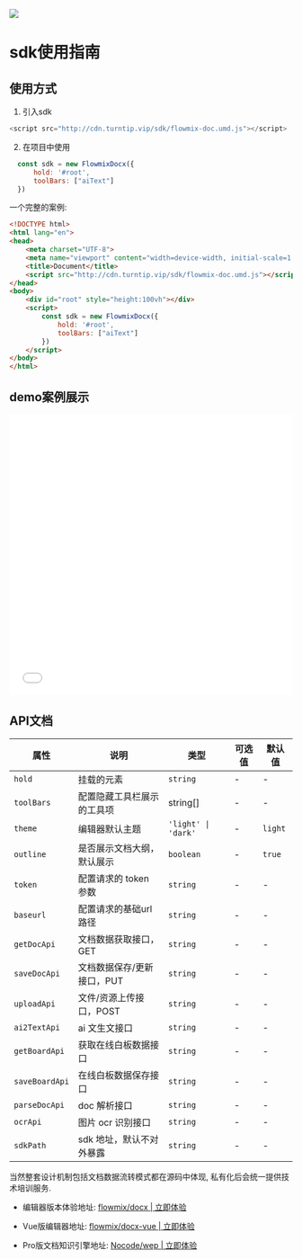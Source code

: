 ![](https://cdn.dooring.cn/FsWxPE7xtNMxky68Y_asibdaEIKu)

# sdk使用指南

## 使用方式

1. 引入sdk

```js
<script src="http://cdn.turntip.vip/sdk/flowmix-doc.umd.js"></script>
```

2. 在项目中使用

```js
  const sdk = new FlowmixDocx({
      hold: '#root',
      toolBars: ["aiText"]
  })
```

一个完整的案例:

```html
<!DOCTYPE html>
<html lang="en">
<head>
    <meta charset="UTF-8">
    <meta name="viewport" content="width=device-width, initial-scale=1.0">
    <title>Document</title>
    <script src="http://cdn.turntip.vip/sdk/flowmix-doc.umd.js"></script>
</head>
<body>
    <div id="root" style="height:100vh"></div>
    <script>
        const sdk = new FlowmixDocx({
            hold: '#root',
            toolBars: ["aiText"]
        })
    </script>
</body>
</html>
```

## demo案例展示

<iframe src="/docz/demo.html" style="border:none;width:100%;height:500px"></iframe>



## API文档

| 属性 | 说明 | 类型 | 可选值 | 默认值 |
| ---- | ---- | ---- | ---- | ---- |
| `hold` | 挂载的元素 | `string` | - | - |
| `toolBars` | 配置隐藏工具栏展示的工具项 | string[] | - | - |
| `theme` | 编辑器默认主题 | `'light' \| 'dark'` | - | `light` |
| `outline` | 是否展示文档大纲，默认展示 | `boolean` | - | `true` |
| `token` | 配置请求的 token 参数 | `string` | - | - |
| `baseurl` | 配置请求的基础url路径 | `string` | - | - |
| `getDocApi` | 文档数据获取接口，GET | `string` | - | - |
| `saveDocApi` | 文档数据保存/更新接口，PUT | `string` | - | - |
| `uploadApi` | 文件/资源上传接口，POST | `string` | - | - |
| `ai2TextApi` | ai 文生文接口 | `string` | - | - |
| `getBoardApi` | 获取在线白板数据接口 | `string` | - | - |
| `saveBoardApi` | 在线白板数据保存接口 | `string` | - | - |
| `parseDocApi` | doc 解析接口 | `string` | - | - |
| `ocrApi` | 图片 ocr 识别接口 | `string` | - | - |
| `sdkPath` | sdk 地址，默认不对外暴露 | `string` | - | - |




当然整套设计机制包括文档数据流转模式都在源码中体现, 私有化后会统一提供技术培训服务.

- 编辑器版本体验地址: [flowmix/docx | 立即体验](http://flowmix.turntip.cn/docx)

- Vue版编辑器地址: [flowmix/docx-vue | 立即体验](http://flowmix.turntip.cn/docx-vue)

- Pro版文档知识引擎地址: [Nocode/wep | 立即体验](http://doc.dooring.vip)

